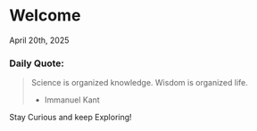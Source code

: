 # Welcome

April 20th, 2025

### Daily Quote:
> Science is organized knowledge. Wisdom is organized life.
> 	- Immanuel Kant

Stay Curious and keep Exploring!
